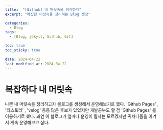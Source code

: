 ```yaml
---
title:  "[Github] 내 머릿속을 정리하자"
excerpt: "복잡한 머릿속을 정리하는 Blog 생성"

categories:
  - Blog
tags:
  - [Blog, jekyll, Github, Git]

toc: true
toc_sticky: true
 
date: 2024-04-22
last_modified_at: 2024-04-22
---
```


# 복잡하다 내 머릿속

나쁜 내 머릿속을 정리하고자 블로그를 생성해서 운영해보기로 했다.
'Github Pages' , '티스토리' , 'velog' 등등 많은 후보가 있었지만 개발공부도 할 겸
'Github Pages' 를 이용하기로 했다. 과연 이 블로그가 얼마나 운영이 될지는 모르겠지만
귀차니즘을 이겨서 계속 운영해보고 싶다.